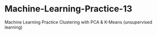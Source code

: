 # Machine-Learning-Practice-13
Machine Learning Practice Clustering with PCA &amp; K-Means (unsupervised learning)
